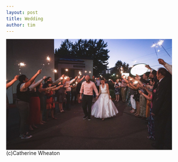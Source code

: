 ```yaml
---
layout: post
title: Wedding
author: tim
---
```


<img align="center" src="/images/wedding_sparklers.jpg" width="450"/>   
(c)Catherine Wheaton
